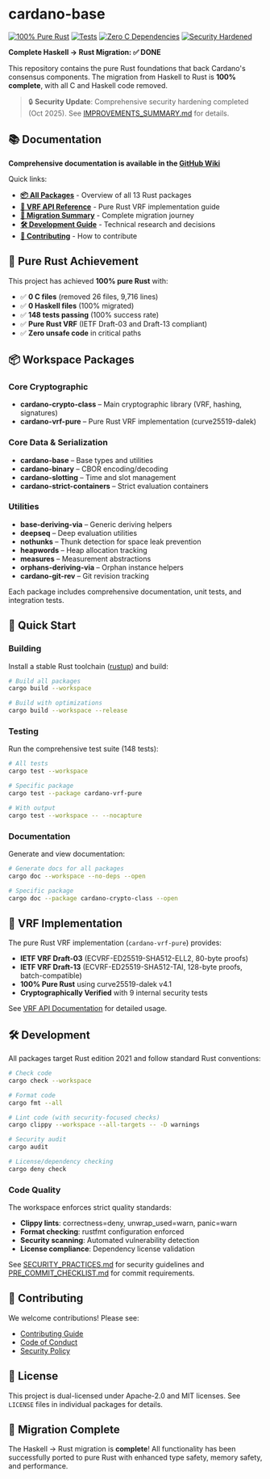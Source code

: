 # cardano-base

[![100% Pure Rust](https://img.shields.io/badge/Pure_Rust-100%25-orange.svg)](https://www.rust-lang.org/)
[![Tests](https://img.shields.io/badge/Tests-148_Passing-brightgreen.svg)]()
[![Zero C Dependencies](https://img.shields.io/badge/C_Dependencies-0-blue.svg)]()
[![Security Hardened](https://img.shields.io/badge/Security-Hardened-green.svg)]()

**Complete Haskell → Rust Migration: ✅ DONE**

This repository contains the pure Rust foundations that back Cardano's consensus components. The migration from Haskell to Rust is **100% complete**, with all C and Haskell code removed.

> 🔒 **Security Update**: Comprehensive security hardening completed (Oct 2025). See [IMPROVEMENTS_SUMMARY.md](IMPROVEMENTS_SUMMARY.md) for details.

## 📚 Documentation

**Comprehensive documentation is available in the [GitHub Wiki](../../wiki)**

Quick links:
- [**📦 All Packages**](../../wiki/API-Packages) - Overview of all 13 Rust packages
- [**🔐 VRF API Reference**](../../wiki/API-VRF-API) - Pure Rust VRF implementation guide
- [**🚀 Migration Summary**](../../wiki/Migration-Summary) - Complete migration journey
- [**🛠️ Development Guide**](../../wiki/Development-Research-Notes) - Technical research and decisions
- [**🤝 Contributing**](../../wiki/Contributing-CONTRIBUTING) - How to contribute

## 🎯 Pure Rust Achievement

This project has achieved **100% pure Rust** with:
- ✅ **0 C files** (removed 26 files, 9,716 lines)
- ✅ **0 Haskell files** (100% migrated)
- ✅ **148 tests passing** (100% success rate)
- ✅ **Pure Rust VRF** (IETF Draft-03 and Draft-13 compliant)
- ✅ **Zero unsafe code** in critical paths

## 📦 Workspace Packages

### Core Cryptographic
- **cardano-crypto-class** – Main cryptographic library (VRF, hashing, signatures)
- **cardano-vrf-pure** – Pure Rust VRF implementation (curve25519-dalek)

### Core Data & Serialization
- **cardano-base** – Base types and utilities
- **cardano-binary** – CBOR encoding/decoding
- **cardano-slotting** – Time and slot management
- **cardano-strict-containers** – Strict evaluation containers

### Utilities
- **base-deriving-via** – Generic deriving helpers
- **deepseq** – Deep evaluation utilities
- **nothunks** – Thunk detection for space leak prevention
- **heapwords** – Heap allocation tracking
- **measures** – Measurement abstractions
- **orphans-deriving-via** – Orphan instance helpers
- **cardano-git-rev** – Git revision tracking

Each package includes comprehensive documentation, unit tests, and integration tests.

## 🚀 Quick Start

### Building

Install a stable Rust toolchain ([rustup](https://rustup.rs/)) and build:

```bash
# Build all packages
cargo build --workspace

# Build with optimizations
cargo build --workspace --release
```

### Testing

Run the comprehensive test suite (148 tests):

```bash
# All tests
cargo test --workspace

# Specific package
cargo test --package cardano-vrf-pure

# With output
cargo test --workspace -- --nocapture
```

### Documentation

Generate and view documentation:

```bash
# Generate docs for all packages
cargo doc --workspace --no-deps --open

# Specific package
cargo doc --package cardano-crypto-class --open
```

## 🔐 VRF Implementation

The pure Rust VRF implementation (`cardano-vrf-pure`) provides:

- **IETF VRF Draft-03** (ECVRF-ED25519-SHA512-ELL2, 80-byte proofs)
- **IETF VRF Draft-13** (ECVRF-ED25519-SHA512-TAI, 128-byte proofs, batch-compatible)
- **100% Pure Rust** using curve25519-dalek v4.1
- **Cryptographically Verified** with 9 internal security tests

See [VRF API Documentation](../../wiki/API-VRF-API) for detailed usage.

## 🛠️ Development

All packages target Rust edition 2021 and follow standard Rust conventions:

```bash
# Check code
cargo check --workspace

# Format code
cargo fmt --all

# Lint code (with security-focused checks)
cargo clippy --workspace --all-targets -- -D warnings

# Security audit
cargo audit

# License/dependency checking
cargo deny check
```

### Code Quality

The workspace enforces strict quality standards:
- **Clippy lints**: correctness=deny, unwrap_used=warn, panic=warn
- **Format checking**: rustfmt configuration enforced
- **Security scanning**: Automated vulnerability detection
- **License compliance**: Dependency license validation

See [SECURITY_PRACTICES.md](SECURITY_PRACTICES.md) for security guidelines and [PRE_COMMIT_CHECKLIST.md](PRE_COMMIT_CHECKLIST.md) for commit requirements.

## 🤝 Contributing

We welcome contributions! Please see:
- [Contributing Guide](../../wiki/Contributing-CONTRIBUTING)
- [Code of Conduct](../../wiki/Contributing-CODE-OF-CONDUCT)
- [Security Policy](../../wiki/Contributing-SECURITY)

## 📄 License

This project is dual-licensed under Apache-2.0 and MIT licenses. See `LICENSE` files in individual packages for details.

## 🎉 Migration Complete

The Haskell → Rust migration is **complete**! All functionality has been successfully ported to pure Rust with enhanced type safety, memory safety, and performance.

